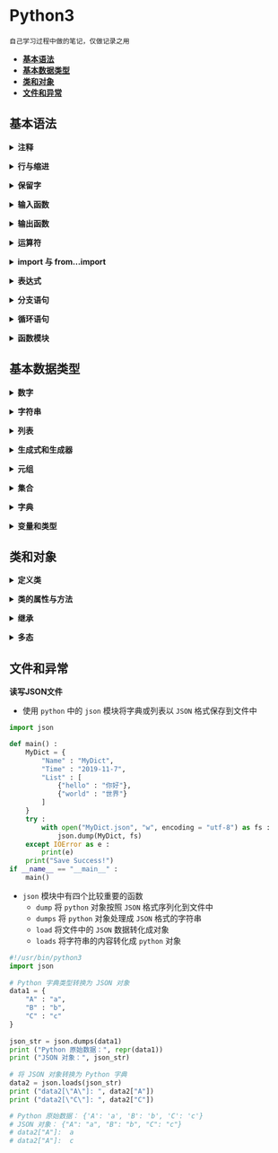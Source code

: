 # **Python3**
    自己学习过程中做的笔记，仅做记录之用

  - [**基本语法**](#基本语法)
  - [**基本数据类型**](#基本数据类型)
  - [**类和对象**](#类和对象)
  - [**文件和异常**](#文件和异常)

## **基本语法**

<b><details><summary>注释</summary></b>

- **单行注释以 ` # ` 开头**

```python
# Here are the comments
```

- **多行注释以 三个单引号（` ''' `） 或 三个双引号（`""""`） 开头和结尾，但首尾使用的应该相同**

```python
'''
This is a mulyiline comment
used in Python
'''

"""
This is a mulyiline comment
used in Python
"""

```

</details>

<b><details><summary>行与缩进</summary></b>

- **空行**，函数之间或类的方法之间用空行分隔，表示一段新的代码的开始。类和函数入口之间也用一行空行分隔，以突出函数入口的开始。

- **缩进**，`python` 使用缩进来表示代码块，缩进的空格数是可变的，但是同一个代码块的语句必须包含相同的缩进空格数

```python
if True :
    print("True")
else :
    print("False")
```
- **多行语句**，`python` 中如果一行语句过长，可以用反斜杠 (\) 实现多行语句，在 '()' `[]` '{}'中的多行语句，不需要反斜杠 (\)
```python
print(" hello \
        world \
        !")
```
- **同一行显示多条语句**，`python` 可以同一行中使用多条语句，语句之间使用`;` 分割

</details>

<b><details><summary>保留字</summary></b>

- **`Python` 的标准库提供了一个 `keyword` 模块，可以输出当前版本的所有关键字**

```python
import keyword
keyword.kwlist

# 结果
['False', 'None', 'True', 'and', 'as', 'assert', 'async',
'await', 'break', 'class', 'continue', 'def', 'del', 'elif',
'else', 'except', 'finally', 'for', 'from', 'global', 'if',
'import', 'in', 'is', 'lambda', 'nonlocal', 'not', 'or',
'pass', 'raise', 'return', 'try', 'while', 'with', 'yield']
```
</details>

<b><details><summary>输入函数</summary></b>

- **input() 函数从控制台获得用户输入，获取的用户输入以字符串形式保存在<变量>中**

```python
# <变量> = input (<提示性文字>)
val  = input("please input")
```

</details>

<b><details><summary>输出函数</summary></b>

- **print() 用来输出字符信息，或以字符串形式输出变量**
- **print() 用 `%` 选择需要输出的变量**
- **print() 默认输出是换行的，如果要实现不换行需要在末尾加上 `end=""`**

```python
a = 5.2
print("a = %.2f"%a)
```

</details>

<b><details><summary>运算符</summary></b>

| 运算符                                                        | 描述                           |
| ------------------------------------------------------------ | ------------------------------|
| `[]` `[:]`                                                   | 下标，切片                      |
| `**`                                                         | 指数                           |
| `~` `+` `-`                                                  | 按位取反, 正负号                 |
| `*` `/` `%` `//`                                             | 乘，除，模，整除                 |
| `+` `-`                                                      | 加，减                         |
| `>>` `<<`                                                    | 右移，左移                     | 
| `&`                                                          | 按位与                         |
| `^` `\|`                                                     | 按位异或，按位或               |
| `<=` `<` `>` `>=`                                            | 小于等于，小于，大于，大于等于 |
| `==` `!=`                                                    | 等于，不等于                   |
| `is`  `is not`                                               | 身份运算符                     |
| `in` `not in`                                                | 成员运算符                     |
| `not` `or` `and`                                             | 逻辑运算符                     |
| `=``+=``-=``*=``/=``%=``//=``**=` `&=` `|=` `^=` `>>=` `<<=` | （复合）赋值运算符             |

</details>

<b><details><summary>import 与 from...import</summary></b>
- 在 `python` 中使用 `import` 或者 `from...import` 来导入相应的模块
- 将整个模块 `(somemodule)` 导入，格式为 `import somemodule` 
- 从某个模块中导入某个函数，格式为 `from somemodule import somefunction`
- 从某个模块中导入多个函数，格式为 `from somemodule import firstfunc, secondfunc, thirdfunc`
- 将某个模块中的全部函数导入，格式为 `from somemodule import *`
</details>

<b><details><summary>表达式</summary></b>

- **字符串操作**
    - 操作符 `+` 可以实现两个字符串的连接操作
    - 字符串可理解为字节序列，若长度为 `L`, 第一个字节索引为 `0` 或 `-L`，最后一个字节索引为 `L-1` 或 `-1`
    - 以区间形式获得字符串的子串，左闭右开
    ```python
    tIndex = "python"
    tIndex[4]
    #   'o'
    tIndex[-4]
    #   't'
    tIndex[1:-2]
    #   'yth'
    ```

- **赋值操作**
    - 普通赋值操作
    ```python
    f = 1
    ```

    - 同步赋值操作
    <变量 1>,...,<变量 N> = <表达式 1>,...<表达式 N>
    ```python
    # 交换两个数 x 和 y 的值
    # 普通         同步
    t = x    |
    x = y    |  x,y = y,x
    y = t    |

    ```

</details>

<b><details><summary>分支语句</summary></b>
```python
if <条件 1 成立> :
    <表达式 1>
elif <条件 2 成立> :
    <表达式 2>
......
else :
    <表达式 N>
```

</details>

<b><details><summary>循环语句</summary></b>

- **`while` 循环**
```python
# while <判断条件> :
#    <表达式>

# 循环执⾏行行三次 print counter = 0
counter = 0
while counter < 3 :
    print (count)
    counter += 1
# 运行结果
0
1
2
```

- **`while` 循环使用 else 语句**, 在 `while … else` 在条件语句为 `false` 时执行 `else` 的语句块，可以使用 `break` 来提前终止循环
```python

counter = 0
while counter < 3 :
    print("counter < 3")
    counter += 1
else :
    print("counter > 3")
    counter += 1
# 运行结果
counter < 3
counter > 3

```

- **`for` 循环**

```python
# for i in range (<计数值>) :
#    <表达式>

# 遍历字符串的每一个字符
a = "hello"
for c in a :
    print(c)
# 执行结果
h
e
l
o

# 遍历列表中的每一个元素
a = [1, 2, 3, 4]
for item in a :
    print(item)
# 执行结果
1
2
3
4

# 遍历字典中所有的 key-value
a = {'ip' : '127.0.0.1', 'port' : '80'}
for key in a :
    print(key, a[key])
# 执行结果
ip 127.0.0.1
port 80
```
- **`range` 函数**, 内建函数 `range` 能够生成一个数字组成的列表，方便进⾏ `for` 循环遍历，`range` 函数有三个参数。前两个参数分别表示了⼀个前闭后开的区间。第三个参数表示 `step`, 即每次迭代的步长
```python

# 遍历区间 [0, 5)
for i in range(5) :
    print(i)
# 运行结果
0
1
2
3
4

# 遍历区间 [0, 5), 也可以直接指定区间
for i in range(0, 5) :
    print(i)
# 运行结果
0
1
2
3
4

# 遍历区间 [0, 10) 中的偶数
for i in range(0, 10, 2) :
    print(i)
# 运行结果
0
2
4
6
8

# 也可以为负数， 遍历区间 [-10, -15)
for i in range(-10, -15, -1) :
    print(i)
# 运行结果
-10
-11
-12
-13
-14
```

</details>

<b><details><summary>函数模块</summary></b>

- **定义函数**
```python
# Python 中用 def 关键字来定义函数
def function() :
    print("function")
```
- **用模块管理函数**，`python` 中每个文件代表了一个模块(module)，在不同的模块中可以有同名的函数，在使用函数的时候通过 `import` 关键字导入指定的模块就可以区分到底要使用的是哪个模块中的 `foo` 函数
```python
# module1.py
def foo():
    print("module1.py")
# module2.py
def foo():
    print("module2.py")

# 不用导入时机的不同效果
# main.py
from module1 import foo
foo()   # module1.py
from module2 import foo
foo()   # module2.py

# main.py
from module1 import foo
from module2 import foo
foo()   #module2.py  调用的是最后导入的

# main.py
import module1 as m1 
import module2 as m2
m1.foo()    #module1.py
m2.foo()    #module2.py
```
- 如果导入的模块除了定义函数之外还中有可以执行代码，那么 `python` 解释器在导入这个模块时就会执行这些代码，事实上我们可能并不希望如此，因此如果在模块中编写了执行代码，最好是将这些执行代码放入如下所示的条件中，这样的话除非直接运行该模块， `if` 条件下的这些代码是不会执行的，因为只有直接执行的模块的名字才是 `__main__`
```python
# module.py
def foo():
    print("module")
# __name__ 是 python 中一个隐含的变量它代表了模块的名字
# 只有被 python 解释器直接执行的模块的名字才是 __main__
if __name__ == "__main__":
    print("__main__")

# test.py
import module
foo()   # 只会输出 “module”, 不会输出上面的 “__main__”
```
</details>

## **基本数据类型**

<b><details><summary>数字</summary></b>

- `python3` 支持 `int`，`float`，`bool`，`complex（复数）`
- 在 `python3` 中，只有一种整数类型 `int`，表示为长整型，没有 `python2` 中的 `long`
- 内置的 `type()` 函数可以查询变量所指的对象类型，还可以用 `isinstance()` 来判断。两者的区别：
  - `type()` 不会认为子类是一种父类类型
  - `isinstance()` 会认为子类是一种父类类型

```python
a, b, c, d = 32, 5.5, True, 4+3j
print(type(a), type(b), type(c), type(d))
# <class 'int'> <class 'float'> <class 'bool'> <class 'complex'>
print(isinstance(a, int))
print(isinstance(b, float))
print(isinstance(c, bool))
print(isinstance(d, complex))
# True
# True
# True
# True
class A :
    pass
class B(A) :
    pass
print(isinstance(A(), A))
# True
print(type(A()) == A)
# True
print(isinstance(B(), A))
# True
print(type(B()) == A)
# False
```
- 当指定一个值时， `Number` 对象就会被创建

```python
var1 = 1
var2 = 2.2
var3 = 3
```
- 可以使用 `del` 语句删除一些对象的引用，`del` 可以删除单个或多个对象

```python
del var1
del var2, var3
``` 

- 数值运算
  
```python
5 / 2     # 除法，得到一个浮点数
# 2.5
5 // 2    # 除法，得到一个整数
# 2
5 ** 2    # 乘方
# 25
```

- 注意
  - `python` 可以同时为多个变量赋值，如 `a, b = 1, 2`
  - 一个变量可以通过赋值指向不同类型的对象
  - 在混合运算时，`python` 会把整型转化为浮点数


</details>

<b><details><summary>字符串</summary></b>

- 单个或多个字符用单引号或者双引号包围起来，以三个双引号或者单引号开头的字符可以折行
```python
s1 = 'hello, world!'
s2 = "hello, world!"
s3 = """
hello,
world!
"""
s4 = '''
hello,
world!
'''
```
- 可以在字符串中使用 `\` 来表示转义
  - 要表示 `\` 需要写成 `\\`  
  - 要表示 `‘` 需要写成 `\'`
  - `\` 后面跟一个八进制或者十六进制数来表示字符
  - 可以跟 `Unicode` 字符编码来表示字符
  - 如果不希望字符串中的 `\` 表示转义，可以通过在字符串最前面加上字母 `r` 来说明

```python
s1 = "\'\\"
s2 = "\141\x63\u0065"
s3 = r"\'hello, world!"
```

- 可以使用 `+` 进行拼接，使用 `*` 运算符重复字符串的内容，使用 `in` 和 `not in` 来判断一个字符串是否包含另外一个字符串（成员运算），也可以用 `[]` 和 `[:]` 运算符从字符串取出某个字符或某些字符（切片运算）

```python
# 字符串切片格式
# 变量[头下标:尾下标] （左闭右开）
# 从后面索引 ：  -6  -5  -4  -3  -2  -1
# 从前面索引 ：   0   1   2   3   4   5 
#             +---+---+---+---+---+---+
#             | a | b | c | d | e | f |
#             +---+---+---+---+---+---+
# 从前面截取 ： :   1   2   3   4   5   :
# 从后面截取 ： :  -5  -4  -3  -2  -1   :

str = "abcdef"
print(str)
# abcdef
print(str[0:-1])
# abcde
print(str[str[2:]])
# cdef
print(str + "Test")
# abcdefTest
print(str * 2)
# abcdefabcdef
```
- 格式化输出字符串

```python
a, b = 2, 10
print("%d + %d = %d" % (a, b, a * b))

# 也可以用字符串提供的方法实现输出
print('{0} * {1} = {2}'.format(a, b, a * b))

# python3.6 以后可以直接在字符串前面加上 f 
print(f"{a} * {b} = {a * b}")
```

</details>

<b><details><summary>列表</summary></b>
- 列表可以完成大多数集合类的数据结构实现。列表中元素的类型可以不相同，它支持数字，字符串甚至可以包含列表（所谓嵌套）
- 列表是写在方括号 `[]` 之间、用逗号分隔开的元素列表
- 和字符串一样，列表同样可以被索引和截取，列表被截取后返回一个包含所需元素的新列表
- `python` 列表截取可以接收第三个参数，参数的作用是截取的步长

```python
# 定义
list1 = [1, 2, 3, 4, 5]

# * 代表元素的重复
list2 = ["M"] * 3 # ["M", "M", "M"]

# + 是列表连接运算符
list3 = ["abcd", "23", 333, 7.25]
list4 = ["M"] * 3
list5 = list3 + list4
# ['abcd', '23', 333, 7.25, 'M', 'M', 'M']

# 计算列表长度（元素个数）
len(list1)

# 通过enumerate函数处理列表之后再遍历可以同时获得元素索引和值
for index, elem in enumerate(list1):
    print(index, elem)

# 操作 list 中的元素
list1 = [1, 2, 3, 4, 5]

# 添加
list1.append(200)
list1.insert(1, 1200)

# 排序，直接在列表对象上排序
list1.sort(reverse=True)

# 排序，sorted 函数返回列表排序后的拷贝不会影响传入的列表
list2 = sorted(list1, reverse=True)

# 通过 key 关键字参数指定根据字符串长度进行排序而不是默认的字母表排序
list3 = sorted(list1, key=len)

# 截取
list1 = ["c", "h", "e", "l", "l", "o"]
print(list1[1 : 4 : 2])

```

</details>

<b><details><summary>生成式和生成器</summary></b>

```python
# 可以使用列表的生成式语法来创建列表
f = [x for x in range(1, 10)]
# [1, 2, 3, 4, 5, 6, 7, 8, 9] 

f = [x + y for x in "ABC" for y in "123"]
# ['A1', 'A2', 'A3', 'B1', 'B2', 'B3', 'C1', 'C2', 'C3']

# 用列表的生成表达式语法创建列表容器
# 用这种语法创建列表之后元素已经准备就绪所以需要耗费较多的内存空间
f = [x ** 2 for x in range(1, 10)]
print(sys.getsizeof(f))
print(f)

# 通过下面的代码创建一个生成器对象
# 通过生成器可以获取到数据但它不占用额外的空间存储数据
# 每次需要数据的时候就通过内部的运算得到数据(需要花费额外的时间)
f = (x ** 2 for x in range(1, 10))
print(sys.getsizeof(f))  # 相比生成式生成器不占用存储数据的空间
print(f)
for val in f:
    print(val)

# 使用 yield 将普通函数改造成生成器函数
# fib 是一个生成斐波那契数列的生成器
def fib(n):
    a, b = 0, 1
    for _ in range(n):
        a, b = b, a + b
        yield a

def main():
    for val in fib(20):
        print(val)

if __name__ == '__main__':
    main()
```
</details>

<b><details><summary>元组</summary></b>

- `python` 中的元组与列表类似也是一种容器数据类型，可以用一个变量（对象）来存储多个数据，不同之处在于元组的元素不能修改。顾名思义，我们把多个元素组合到一起就形成了一个元组，所以它和列表一样可以保存多条数据

- 特点：
  - 元组中的元素是无法修改的，事实上我们在项目中尤其是多线程环境（后面会讲到）中可能更喜欢使用的是那些不变对象（一方面因为对象状态不能修改，所以可以避免由此引起的不必要的程序错误，简单的说就是一个不变的对象要比可变的对象更加容易维护；另一方面因为没有任何一个线程能够修改不变对象的内部状态，一个不变对象自动就是线程安全的，这样就可以省掉处理同步化的开销。一个不变对象可以方便的被共享访问）。所以结论就是：如果不需要对元素进行添加、删除、修改的时候，可以考虑使用元组，当然如果一个方法要返回多个值，使用元组也是不错的选择
  - 元组在创建时间和占用的空间上面都优于列表。可以使用 `sys` 模块的`getsizeof` 函数来检查存储同样的元素的元组和列表各自占用了多少内存空间

- 元组也可以被索引和切片，方法一样
- 元组也可以使用 `+` 操作符进行拼接

```python
# 定义元组
t = ("h", "e", "l", "l", "o", 1, 2, True)
tup = (20,)   # 一个 Number 元素，需要在元素后面添加逗号

# 获取元组中元素
print(t[0])

# 遍历元组中元素
for member in t :
    print(member)

# 重新给元组赋值
t[0] = "111" # TypeError: 'tuple' object does not support item assignment


# 变量 t 重新引用了新的元组，原来的元组将会被垃圾回收
t = ("123")
t = ("hello", 3, False)

# 将元组转换为列表
l1 = list(t)

# 将列表转化为元组
l2 = ["apple", "banana"]
t2 = tuple(l2)
print(t2)
```
</details>

<b><details><summary>集合</summary></b>

- 集合 `（set）` 是由一个或数个形态各异的大小整体组成的，构成集合的事物或对象称作元素或是成员
- `python` 中的集合和数学上的集合是一致的，不允许有重复元素，而且可以进行交集、并集、差集等运算
- 可以使用大括号 `{}` 或者 `set()` 函数创建集合，注意：创建一个空集合必须用 `set()` 而不是 `{}`，因为 `{}` 是用来创建一个空字典

```python

# 创建集合
parame1 = {1, 2, 3, 4}
parame2 = set("hello, world")

# 创建集合的构造语法
set2 = set{range(1, 10)}
set3 = set{range(1, 0, 4, 3)}

# 创建集合的推导式语法
set4 = {num for num in range(1, 10) if num % 3 == 0 or num % 5 == 0}
# {9, 3, 5, 6}

# 向集合中添加删除元素
set4.add(4)
set4.update([2, 999])
set4.discard(5)
if 4 in set4 :
    set4.remove(4)
set4.pop()

# 集合的成员、交集、并集、差集等运算
set1 = {1, 2, 3, 4}
set1 = {3, 4, 5, 6}
print(set1 & set2)
# print(set1.intersection(set2))
print(set1 | set2)
# print(set1.union(set2))
print(set1 - set2)
# print(set1.difference(set2))
print(set1 ^ set2)
# print(set1.symmetric_difference(set2))
# 判断子集和超集
print(set2 <= set1)
# print(set2.issubset(set1))
print(set3 <= set1)
# print(set3.issubset(set1))
print(set1 >= set2)
# print(set1.issuperset(set2))
print(set1 >= set3)
# print(set1.issuperset(set3))
```
</details>

<b><details><summary>字典</summary></b>

- 字典是另一种可变容器模型，python中的字典跟我们生活中使用的字典是一样一样的，它可以存储任意类型对象，与列表、集合不同的是，字典的每个元素都是由一个键和一个值组成的“键值对”，键和值通过冒号分开

- 列表是有序的对象集合，字典是无序的对象集合。两者之间的区别在于：字典当中的元素是通过键来存取的，而不是通过偏移存取

- 字典是一种映射类型，字典用 `{}` 标识，它是一个无序的 `键(key) : 值(value)` 的集合

- 在同一个字典中，`键(key)` 必须是唯一的

```python

# 创建字典
scores = {"Name" : "Will", "Age" : 18}

# 创建字典的构造器语法
items1 = dict(A = "a", B = "b", C = True, D = 1)

# 通过zip函数将两个序列压缩成字典
items2 = dict(zip(['a', 'b', 'c'], '123'))
# {'a': '1', 'b': '2', 'c': '3'}

# 通过键可以获取字典中对应的值
print(scores["Name"])
# get方法也是通过键获取对应的值，但是 get 方法可以设置默认值，如果指定键的值不存在时，返回该默认值
print(scores.get("Name"))
print(scores.get("N", "Not Found"))

# 遍历字典
for key in scores : 
    print(f"{key} : {scores[key]}")

# 输出所有键
print(scores.keys())

# 输出所有值
print(scores.values())

# 更新字典中的元素
scores["Age"] = 20
scores.update(name = "M", Age = 20)

# 删除字典中的元素
scores.popitem()
scores.pop("Name", "Will")

# 清空字典
scores.clear()
```
</details>

<b><details><summary>变量和类型</summary></b>

- **类型转换**

  `int(x[,base])` : 将一个数值或字符串转换成整数，可以指定进制

  `complex(real[,imag])` : 创建一个复数

  `float(x)` : 将一个字符串转换成浮点数

  `chr(x)` : 将一个整数转换为一个字符

  `ord(x)` : 将一个字符转换为它的整数值

  `hex(x)` : 将一个整数转换为一个十六进制的字符串

  `oct(x)` : 将一个整数转换为一个八进制的字符串

  `str(x)` : 将指定的对象转换成字符串形式，可以指定编码

  `repr(x)` : 将对象 `x` 转换为表达式字符串

  `eval(str)` : 用来计算在字符串中的有效 `python` 表达式，并返回一个对象

  `tuple(s)/list(s)` : 将序列 `s` 转换为一个元组/列表

  `set(s)` : 转换为可变集合
  
  `dict(d)` : 创建一个字典，`d` 必须是一个 `(key, value)` 元组序列

  `frozenset(s)` : 转变为不可变集合

</details>

## **类和对象**

<b><details><summary>定义类</summary></b>

```python
# 格式
class ClassName :
    <statement-1>
    .
    .
    .
    <statement-N>

# 类的使用
class MyClass :
    i = 123
    def Print(self) :
        print(self.i)
x = MyClass()
x.Print()
```
- **类有一个名为 `__init__()` 的特殊方法(构造方法)，该方法在类实例化时会自动调用，`__init__()` 方法可以有参数，参数通过 `__init__()` 传递到类的实例化操作上**

```python
class MyClass :
    def __init__(self, ia, ib)
    self.a = ia
    self.b = ib 
x = MyClass(1, 2)
print(x.a, x.b)
```
- **`self` 代表类的实例，而非类**。类的方法与普通的函数只有一个特别的区别，那就是它们必须有一个额外的参数名称，按照惯例，它的名称是 `self`，`self` 不是 `python` 的关键字，可以换成别的

```python
class Test :
    def Print(self) :
        print(self)
        print(self.__class__)
t = Test()
t.Print()
# <__main__.Test object at 0x10e2224e0>
# <class '__main__.Test'>

# 从输出可以看出，self 代表的是类的实例，代表当前对象的地址，而 self.__class__ 指向类
```
</details>

<b><details><summary>类的属性与方法</summary></b>

- 在类的内部，使用 `def` 关键字来定义一个方法，与一般函数不同，类方法必须包含一个参数 `self` ，且为第一个参数，`self` 代表的是类的实例

```python
class people :
    name = ""
    age = 0
    # 私有属性，在类外无法直接进行访问
    __weight = 0
    # 定义构造方法
    def __init__(self, n, a, w) :
        self.name = n
        self.age = a
        self.__weight = w
    def Print(self) :
        print("name = %s ，age = %d" % (self.name, self.age))
p = people("M", 10, 15)
p.Print()
# 也可以通过给类发消息来调用对象方法但是要传入接收消息的对象作为参数
people.Print(p)
```

- `__private_attrs` ：两个下划线开头，声明该属性为私有，不能在类的外部被使用或直接访问。在类内部的方法中使用时 `self.__private_attrs`

- `__private_method` ：两个下划线开头，声明该方法为私有方法，只能在类的内部调用 ，不能在类的外部调用。在类的内部使用时 `self.__private_methods`

```python
class MyClass :
    __private_attrs = "__private_attrs"  # 私有
    public_attrs =  "__public_attrs"    # 公有
    def __private_print(self) :
        print("__private_print : %s" % self.__private_attrs)
    def public_print(self) :
        print("public_print : %s" % self.public_attrs)
    def PrintALL(self) :
        self.__private_print()
        self.public_print()
M = MyClass()
print(M.__private_attrs)
# Traceback (most recent call last):
# File "test.py", line 14, in <module>
#    print(M.__private_attrs)
# AttributeError: 'MyClass' object has no attribute '__private_attrs'
print(M.public_attrs)
# __public_attrs
M.__private_print()
# Traceback (most recent call last):
#  File "test.py", line 15, in <module>
#    M.__private_print()
# AttributeError: 'MyClass' object has no attribute '__private_print'
M.public_print()
# public_print : __public_attrs
M.PrintALL()
# __private_print : __private_attrs
# public_print : __public_attrs
```
- **类的专有方法**
  - `__init__` : 构造函数，在生成对象时调用
  - `__del__` : 析构函数，释放对象时使用
  - `__repr__` : 打印，转换
  - `__setitem__` : 按照索引赋值
  - `__getitem__` : 按照索引获取值
  - `__len__` : 获得长度
  - `__cmp__` : 比较运算
  - `__call__` : 函数调用
  - `__add__` : 加运算
  - `__sub__` : 减运算
  - `__mul__` : 乘运算
  - `__truediv__` : 除运算
  - `__mod__` : 求余运算
  - `__pow__` : 乘方

- **运算符重载**
```python
class Vector :
   def __init__(self, a, b) :
      self.a = a
      self.b = b
   def __str__(self) :
      return 'Vector (%d, %d)' % (self.a, self.b)
   def __add__(self,other) :
      return Vector(self.a + other.a, self.b + other.b)
v1 = Vector(2, 10)
v2 = Vector(5, -2)
print(v1 + v2)
# Vector (7, 8) 
```
- **`@property` 装饰器**，如果不设置 `setter` 方法，那么属性就是只读的 

```python
class Student(object) :
    @property
    def score(self) :
        return self._score
    @score.setter
    def score(self, value) :
        if not isinstance(value, int) :
            raise ValueError("Score must be an integar!")
        if value < 0 or value > 100 :
            raise ValueError("Score must between 0 ~ 100!")
        self._score = value
x = Student()
x.score = 60
print(x.score)
```

- **`__slots__` 魔法**，`python` 是一门动态语言，通常动态语言支持在程序运行时给对象绑定新的属性或方法，如果我们需要限定自定义类型的对象只能绑定某些属性，可以通过在类中定义 `__slots__` 变量来进行限定。要注意的是 `__slots__` 的限定只对当前类的对象生效，对子类并不起任何作用

```python
class Person(object):

    # 限定Person对象只能绑定_name和_gender属性
    __slots__ = ("_name", "_gender")

    def __init__(self, name):
        self._name = name

    @property
    def name(self):
        return self._name

def main():
    person = Person("M")
    person._gender = "男"
    person._age = 20

if __name__ == "__main__" :
    main()
# Traceback (most recent call last):
#  File "test.py", line 22, in <module>
#    main()
#  File "test.py", line 18, in main
#    person._age = 20
# AttributeError: 'Person' object has no attribute '_age'
```


- **静态方法**，静态方法属于类不属于对象
```python
class MyClass :
    @staticmethod
    def Print() :
        print("staticmethod")
MyClass.Print()
```

- **类方法**，类方法的第一个参数约定名为 `cls` ，它代表的是当前类相关的信息的对象（类本身也是一个对象，有的地方也称之为类的元数据对象），通过这个参数可以获取和类相关的信息并且可以创建出类的对象
```python
class MyClass :
    def __init__(self, a, b) :
        self._a = a
        self._b = b

    @classmethod
    def newObj(cls) :
        return cls(1, 2)

    def show(self) :
        print(self._a)
        print(self._b)
x = MyClass.newObj()
x.show()
```

</details>

<b><details><summary>继承</summary></b>

- **格式**

```python
class DerivedClassName(BaseClassName) :
    <statement-1>
    .
    .
    .
    <statement-2>
```

- `BaseClassName（示例中的基类名）` 必须与派生类定义在一个作用域内。除了类，还可以用表达式，基类定义在另一个模块中时这一点非常有用

- **多继承**

```python
class DerivedClassName(Base1, Base2, Base3):
    <statement-1>
    .
    .
    .
    <statement-N>
```

- 需要注意圆括号中父类的顺序，若是父类中有相同的方法名，而在子类使用时未指定，`python` 从左至右搜索 即方法在子类中未找到时，从左到右查找父类中是否包含方法

```python
class Base1 :
    def F(self) :
        print("Base1::F")
    def F1(self) :
        print("Base1::F1")
class Base2 :
    def F(self) :
        print("Base2::F")
    def F1(self) :
        print("Base2::F1")
    def F2(self) :
        print("Base2::F2")
class Derived1(Base1, Base2) :
    def F(self) :  # 重写 F 方法
        print("Derived1::F")
D = Derived1()
D.F()           # 调用的重写的函数
D.F1()          # 调用的括号中靠左的类的方法
D.F2()          # 从左至右查找
super(Derived1, D).F() # 用子类对象调用父类已被覆盖的方法
# Derived1::F
# Base1::F1
# Base2::F2
```
</details>


<b><details><summary>多态</summary></b>

- 将基类定义为抽象类，通过 `abc` 模块的 `ABCMeta` 元类和 `abstractmethod` 包装器

```python
from abc import ABCMeta, abstractmethod

class Base(object, metaclass = ABCMeta) :
    def __init__(self) :
        print("Base")

    @abstractmethod
    def Print(self) :
        pass
class Derived1(Base) :
    def __init__(self) :
        print("Derived1")
    def Print(self) :
        print("Derived1::Print")
class Derived2(Base) :
    def __init__(self) :
        print("Derived2")
    def Print(self) :
        print("Derived2::Print")
def main() :
    list1 = [Derived1(), Derived2()]
    for e in list1 :
        e.Print()
if __name__ == "__main__"
    main()
```
</details>

## **文件和异常**

<b><detailsg><summary>读写JSON文件</summary></b>

- 使用 `python` 中的 `json` 模块将字典或列表以 `JSON` 格式保存到文件中
```python
import json

def main() :
    MyDict = {
        "Name" : "MyDict",
        "Time" : "2019-11-7",
        "List" : [
            {"hello" : "你好"},
            {"world" : "世界"}
        ]
    }
    try : 
        with open("MyDict.json", "w", encoding = "utf-8") as fs : 
            json.dump(MyDict, fs)
    except IOError as e :
        print(e)
    print("Save Success!")
if __name__ == "__main__" : 
    main()
```
- `json` 模块中有四个比较重要的函数
  - `dump` 将 `python` 对象按照 `JSON` 格式序列化到文件中
  - `dumps` 将 `python` 对象处理成 `JSON` 格式的字符串
  - `load` 将文件中的 `JSON` 数据转化成对象
  - `loads` 将字符串的内容转化成 `python` 对象

```python
#!/usr/bin/python3
import json
 
# Python 字典类型转换为 JSON 对象
data1 = {
    "A" : "a",
    "B" : "b",
    "C" : "c" 
}
 
json_str = json.dumps(data1)
print ("Python 原始数据：", repr(data1))
print ("JSON 对象：", json_str)
 
# 将 JSON 对象转换为 Python 字典
data2 = json.loads(json_str)
print ("data2[\"A\"]: ", data2["A"])
print ("data2[\"C\"]: ", data2["C"])

# Python 原始数据： {'A': 'a', 'B': 'b', 'C': 'c'}
# JSON 对象： {"A": "a", "B": "b", "C": "c"}
# data2["A"]:  a
# data2["A"]:  c
```

</detailsg>